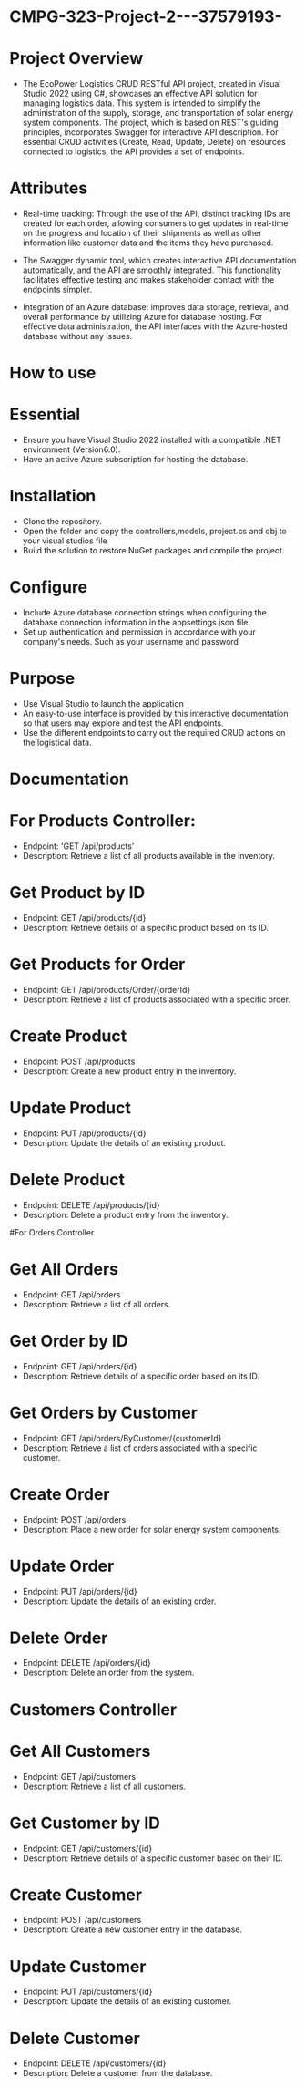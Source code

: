 # CMPG-323-Project-2---37579193-

# Project Overview
- The EcoPower Logistics CRUD RESTful API project, created in Visual Studio 2022 using C#, 
  showcases an effective API solution for managing logistics data. 
  This system is intended to simplify the administration of the supply, storage, and transportation of solar energy system components. 
  The project, which is based on REST's guiding principles, incorporates Swagger for interactive API description. 
  For essential CRUD activities (Create, Read, Update, Delete) on resources connected to logistics, the API provides a set of endpoints.
  
# Attributes
- Real-time tracking: Through the use of the API, distinct tracking IDs are created for each order, 
  allowing consumers to get updates in real-time on the progress and location of their shipments as well as other 
  information like customer data and the items they have purchased.

- The Swagger dynamic tool, which creates interactive API documentation automatically, and the API are smoothly integrated. 
  This functionality facilitates effective testing and makes stakeholder contact with the endpoints simpler.
  
- Integration of an Azure database: improves data storage, retrieval, and overall performance by utilizing Azure for database hosting. 
  For effective data administration, the API interfaces with the Azure-hosted database without any issues.

# How to use

# Essential 
- Ensure you have Visual Studio 2022 installed with a compatible .NET environment (Version6.0).
- Have an active Azure subscription for hosting the database.

# Installation
- Clone the repository.
- Open the folder and copy the controllers,models, project.cs and obj to your visual studios file
- Build the solution to restore NuGet packages and compile the project.

# Configure 
- Include Azure database connection strings when configuring the database connection information in the appsettings.json file.
- Set up authentication and permission in accordance with your company's needs. Such as your username and password

# Purpose
- Use Visual Studio to launch the application 
- An easy-to-use interface is provided by this interactive documentation so that users may explore and test the API endpoints.
- Use the different endpoints to carry out the required CRUD actions on the logistical data.

# Documentation

# For Products Controller:
- Endpoint: 'GET /api/products'
- Description: Retrieve a list of all products available in the inventory.

# Get Product by ID
- Endpoint: GET /api/products/{id}
- Description: Retrieve details of a specific product based on its ID.

# Get Products for Order
- Endpoint: GET /api/products/Order/{orderId}
- Description: Retrieve a list of products associated with a specific order.

# Create Product
- Endpoint: POST /api/products
- Description: Create a new product entry in the inventory.

# Update Product
- Endpoint: PUT /api/products/{id}
- Description: Update the details of an existing product.

# Delete Product
- Endpoint: DELETE /api/products/{id}
- Description: Delete a product entry from the inventory.


#For Orders Controller

# Get All Orders
- Endpoint: GET /api/orders
- Description: Retrieve a list of all orders.

# Get Order by ID
- Endpoint: GET /api/orders/{id}
- Description: Retrieve details of a specific order based on its ID.

# Get Orders by Customer
- Endpoint: GET /api/orders/ByCustomer/{customerId}
- Description: Retrieve a list of orders associated with a specific customer.

# Create Order
- Endpoint: POST /api/orders
- Description: Place a new order for solar energy system components.

# Update Order
- Endpoint: PUT /api/orders/{id}
- Description: Update the details of an existing order.

# Delete Order
- Endpoint: DELETE /api/orders/{id}
- Description: Delete an order from the system.


# Customers Controller

# Get All Customers
- Endpoint: GET /api/customers
- Description: Retrieve a list of all customers.

# Get Customer by ID
- Endpoint: GET /api/customers/{id}
- Description: Retrieve details of a specific customer based on their ID.

# Create Customer
- Endpoint: POST /api/customers
- Description: Create a new customer entry in the database.

# Update Customer
- Endpoint: PUT /api/customers/{id}
- Description: Update the details of an existing customer.

# Delete Customer
- Endpoint: DELETE /api/customers/{id}
- Description: Delete a customer from the database.